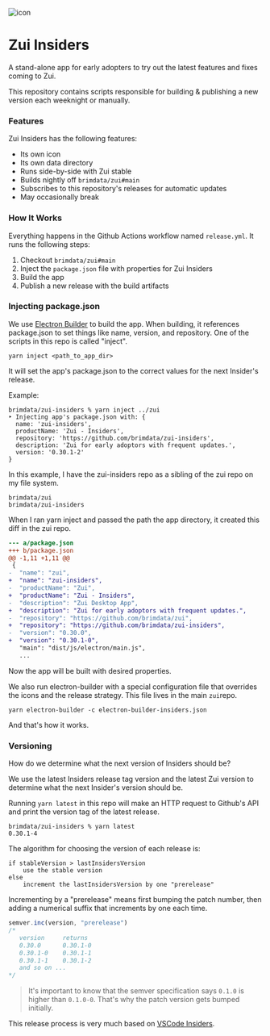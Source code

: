 ![icon](https://user-images.githubusercontent.com/3460638/176045530-e4460f1e-d1f6-49b3-b769-84845f5ced28.png)

# Zui Insiders

A stand-alone app for early adopters to try out the latest features and fixes coming to Zui. 

This repository contains scripts responsible for building & publishing a new version each weeknight or manually.

### Features

Zui Insiders has the following features:

* Its own icon
* Its own data directory
* Runs side-by-side with Zui stable
* Builds nightly off `brimdata/zui#main`
* Subscribes to this repository's releases for automatic updates
* May occasionally break

### How It Works

Everything happens in the Github Actions workflow named `release.yml`. It runs the following steps:

1. Checkout  `brimdata/zui#main` 
2. Inject the `package.json` file with properties for Zui Insiders
3. Build the app
4. Publish a new release with the build artifacts

### Injecting package.json

We use [Electron Builder](https://www.electron.build/) to build the app. When building, it references package.json to set things like name, version, and repository. One of the scripts in this repo is called "inject".

````
yarn inject <path_to_app_dir>
````

It will set the app's package.json to the correct values for the next Insider's release.

Example:

```
brimdata/zui-insiders % yarn inject ../zui
‣ Injecting app's package.json with: {
  name: 'zui-insiders',
  productName: 'Zui - Insiders',
  repository: 'https://github.com/brimdata/zui-insiders',
  description: 'Zui for early adoptors with frequent updates.',
  version: '0.30.1-2'
}
```

In this example, I have the zui-insiders repo as a sibling of the zui repo on my file system.

```
brimdata/zui
brimdata/zui-insiders
```

When I ran yarn inject and passed the path the app directory, it created this diff in the zui repo.

```diff
--- a/package.json
+++ b/package.json
@@ -1,11 +1,11 @@
 {
-  "name": "zui",
+  "name": "zui-insiders",
-  "productName": "Zui",
+  "productName": "Zui - Insiders",
-  "description": "Zui Desktop App",
+  "description": "Zui for early adoptors with frequent updates.",
-  "repository": "https://github.com/brimdata/zui",
+  "repository": "https://github.com/brimdata/zui-insiders",
-  "version": "0.30.0",
+  "version": "0.30.1-0",
   "main": "dist/js/electron/main.js",
   ...
```

Now the app will be built with desired properties. 

We also run electron-builder with a special configuration file that overrides the icons and the release strategy. This file lives in the main `zui`repo.

```
yarn electron-builder -c electron-builder-insiders.json
```

And that's how it works.

### Versioning

How do we determine what the next version of Insiders should be?

We use the latest Insiders release tag version and the latest Zui version to determine what the next Insider's version should be. 

Running `yarn latest` in this repo will make an HTTP request to Github's API and print the version tag of the latest release.

```
brimdata/zui-insiders % yarn latest
0.30.1-4
```

The algorithm for choosing the version of each release is:

```
if stableVersion > lastInsidersVersion
	use the stable version
else
	increment the lastInsidersVersion by one "prerelease"
```

Incrementing by a "prerelease" means first bumping the patch number, then adding a numerical suffix that increments by one each time.

```js
semver.inc(version, "prerelease")
/* 
   version     returns
   0.30.0      0.30.1-0
   0.30.1-0    0.30.1-1
   0.30.1-1    0.30.1-2
   and so on ...
*/
```

> It's important to know that the semver specification says  `0.1.0` is higher than `0.1.0-0`. That's why the patch version gets bumped initially.



This release process is very much based on [VSCode Insiders](https://code.visualstudio.com/insiders/).
